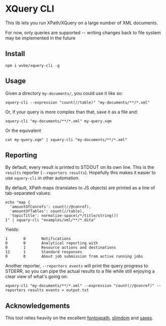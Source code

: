 # XQuery CLI

This lib lets you run XPath/XQuery on a large number of XML documents.

For now, only queries are supported -- writing changes back to file system may be implemented in the future

## Install

```
npm i wvbe/xquery-cli -g
```

## Usage

Given a directory `my-documents/`, you could use it like so:

```
xquery-cli --expression "count(//table)" "my-documents/**/*.xml"
```

Or, if your query is more complex than that, save it as a file and:

```
xquery-cli "my-documents/**/*.xml" my-query.xqm
```

Or the equivalent

```
cat my-query.xqm" | xquery-cli "my-documents/**/*.xml"
```

## Reporting

By default, every result is printed to STDOUT on its own line. This is the `results` reporter (`--reporters results`).
Hopefully this makes it easier to use `xquery-cli` in other automation.

By default, XPath maps (translates to JS objects) are printed as a line of tab-separated values:

```
echo "map {
  'amountOfConrefs': count(//@conref),
  'amountOfTables': count(//table),
  'topicTitle': normalize-space(/*/title/string())
}" | xquery-cli "examples/xml/**/*.dita"
```

Yields:

```
1       0       Notifications
0       0       Analytical reporting with
0       1       Resource actions and destinations
12      1       Standard responses
0       0       About job submission from active running jobs
```

Another reporter, `--reporters events` will print the query progress to STDERR, so you can pipe the actual results
to a file while still enjoying a clear view of what's going on:

```
xquery-cli "my-documents/**/*.xml" --expression "count(//@conref)" --reporters results events > output.txt
```

## Acknowledgements

This tool relies heavily on the excellent [fontoxpath](https://www.npmjs.com/package/fontoxpath),
[slimdom](https://www.npmjs.com/package/slimdom) and [saxes](https://www.npmjs.com/package/saxes).